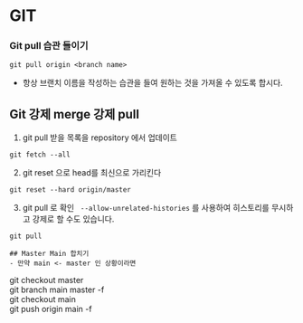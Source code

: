 # GIT

### Git pull 습관 들이기
```
git pull origin <branch name> 
```
- 항상 브랜치 이름을 작성하는 습관을 들여 원하는 것을 가져올 수 있도록 합시다.


## Git 강제 merge 강제 pull

1. git pull 받을 목록을 repository 에서 업데이트
```
git fetch --all
```
2. git reset 으로 head를 최신으로 가리킨다
```
git reset --hard origin/master
```

3. git pull 로 확인
` --allow-unrelated-histories` 를 사용하여 히스토리를 무시하고 강제로 할 수도 있습니다.
```
git pull

## Master Main 합치기
- 만약 main <- master 인 상황이라면
```
git checkout master  
git branch main master -f   
git checkout main   
git push origin main -f
```
